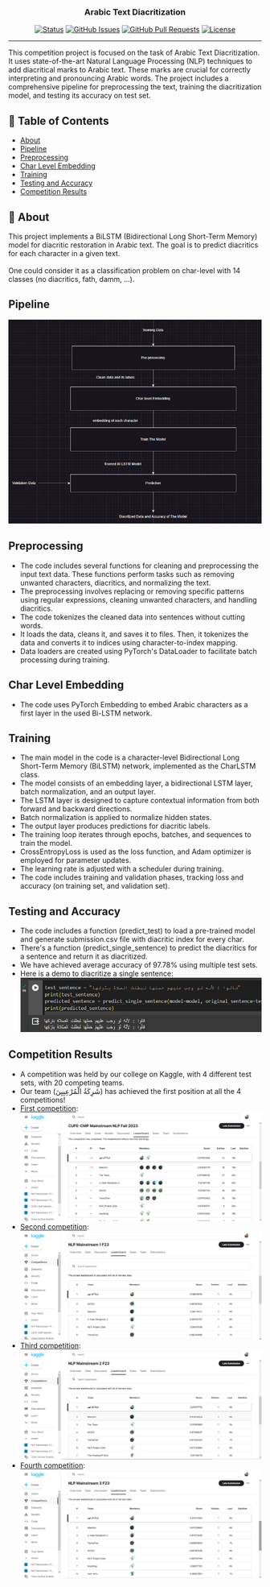 <h3 align="center">Arabic Text Diacritization</h3>

<div align="center">

[![Status](https://img.shields.io/badge/status-active-success.svg)]()
[![GitHub Issues](https://img.shields.io/github/issues/MoazHassan2022/Arabic-Text-Diacritization.svg)](https://github.com/MoazHassan2022/Arabic-Text-Diacritization/issues)
[![GitHub Pull Requests](https://img.shields.io/github/issues-pr/MoazHassan2022/Arabic-Text-Diacritization.svg)](https://github.com/MoazHassan2022/Arabic-Text-Diacritization/pulls)
[![License](https://img.shields.io/badge/license-MIT-blue.svg)](/LICENSE)

</div>

---

<p align="left"> This competition project is focused on the task of Arabic Text Diacritization. It uses state-of-the-art Natural Language Processing (NLP) techniques to add diacritical marks to Arabic text. These marks are crucial for correctly interpreting and pronouncing Arabic words. The project includes a comprehensive pipeline for preprocessing the text, training the diacritization model, and testing its accuracy on test set.
</p>

## 📝 Table of Contents

- [About](#about)
- [Pipeline](#pipeline)
- [Preprocessing](#preprocessing)
- [Char Level Embedding](#char-level-embedding)
- [Training](#training)
- [Testing and Accuracy](#testing-and-accuracy)
- [Competition Results](#competition-results)

## 🧐 About <a name = "about"></a>

This project implements a BiLSTM (Bidirectional Long Short-Term Memory) model for diacritic restoration in Arabic text. The goal is to predict diacritics for each character in a given text.
<br>
<br>
One could consider it as a classification problem on char-level with 14 classes (no diacritics, fath, damm, ...).

## Pipeline <a name = "pipeline"></a>
![alt text](./documentation/pipeline.png)

## Preprocessing <a name = "preprocessing"></a>
  * The code includes several functions for cleaning and preprocessing the input text data. These functions perform tasks such as removing unwanted characters, diacritics, and normalizing the text.
  * The preprocessing involves replacing or removing specific patterns using regular expressions, cleaning unwanted characters, and handling diacritics.
  * The code tokenizes the cleaned data into sentences without cutting words.
  * It loads the data, cleans it, and saves it to files. Then, it tokenizes the data and converts it to indices using character-to-index mapping.
  * Data loaders are created using PyTorch's DataLoader to facilitate batch processing during training.

## Char Level Embedding <a name = "char-level-embedding"></a>
  * The code uses PyTorch Embedding to embed Arabic characters as a first layer in the used Bi-LSTM network.

## Training <a name = "training"></a>
  * The main model in the code is a character-level Bidirectional Long Short-Term Memory (BiLSTM) network, implemented as the CharLSTM class.
  * The model consists of an embedding layer, a bidirectional LSTM layer, batch normalization, and an output layer.
  * The LSTM layer is designed to capture contextual information from both forward and backward directions.
  * Batch normalization is applied to normalize hidden states.
  * The output layer produces predictions for diacritic labels.
  * The training loop iterates through epochs, batches, and sequences to train the model.
  * CrossEntropyLoss is used as the loss function, and Adam optimizer is employed for parameter updates.
  * The learning rate is adjusted with a scheduler during training.
  * The code includes training and validation phases, tracking loss and accuracy (on training set, and validation set).

## Testing and Accuracy <a name = "testing-and-accuracy"></a>
  * The code includes a function (predict_test) to load a pre-trained model and generate submission.csv file with diacritic index for every char.
  * There's a function (predict_single_sentence) to predict the diacritics for a sentence and return it as diacritized.
  * We have achieved average accuracy of 97.78% using multiple test sets.
  * Here is a demo to diacritize a single sentence:
    ![alt text](./documentation/single.png)

## Competition Results <a name = "competition-results"></a>
* A competition was held by our college on Kaggle, with 4 different test sets, with 20 competing teams.
* Our team (شَرِكَةُ الْمُرْعِبِيِنَ) has achieved the first position at all the 4 competitions!
* <a href="https://www.kaggle.com/competitions/cufe-cmp-mainstream-nlp-fall-2023/leaderboard">First competition</a>:
  ![alt text](./documentation/CompetitionLeaderboard1.png)
* <a href="https://www.kaggle.com/competitions/nlp-mainstream-1-f23/leaderboard">Second competition</a>:
  ![alt text](./documentation/CompetitionLeaderboard2.png)
* <a href="https://www.kaggle.com/competitions/nlp-mainstream-2-f23/leaderboard">Third competition</a>:
  ![alt text](./documentation/CompetitionLeaderboard3.png)
* <a href="https://www.kaggle.com/competitions/nlp-mainstream-3-f23/leaderboard">Fourth competition</a>:
  ![alt text](./documentation/CompetitionLeaderboard4.png)
